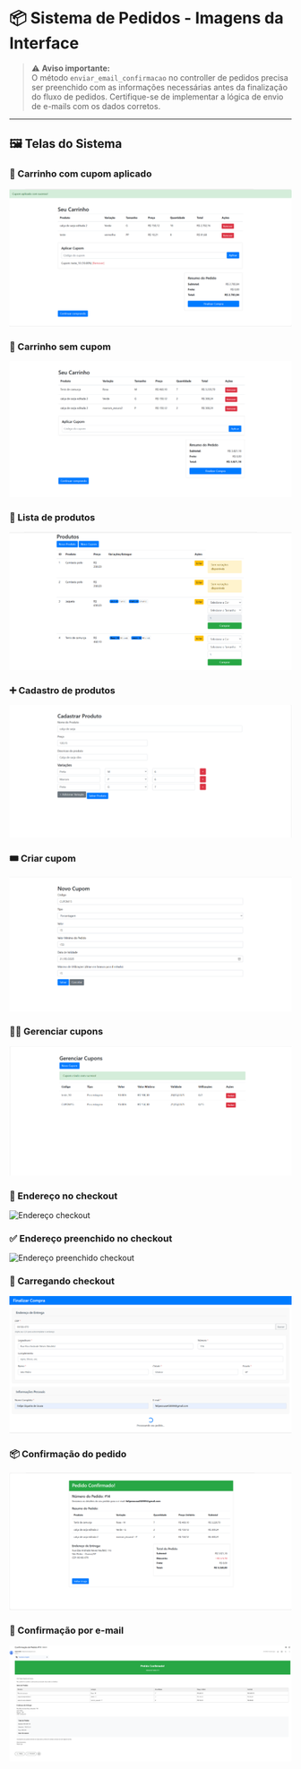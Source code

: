 # 📦 Sistema de Pedidos - Imagens da Interface

> ⚠️ **Aviso importante:**  
> O método `enviar_email_confirmacao` no controller de pedidos precisa ser preenchido com as informações necessárias antes da finalização do fluxo de pedidos. Certifique-se de implementar a lógica de envio de e-mails com os dados corretos.

---

## 🖼️ Telas do Sistema

### 🛒 Carrinho com cupom aplicado
![Carrinho com cupom](assets/carrinho_cupom_aplicado.png)

### 🛒 Carrinho sem cupom
![Carrinho sem cupom](assets/carrinho_sem_cupom.png)

### 🧾 Lista de produtos
![Lista de produtos](assets/produtos_lista.png)

### ➕ Cadastro de produtos
![Cadastrar produtos](assets/cadastrar_produtos.png)

### 🎟️ Criar cupom
![Criar cupom](assets/criar_cupom.png)

### 🧑‍💼 Gerenciar cupons
![Gerenciar cupons](assets/gerenciar_cupons.png)

### 📍 Endereço no checkout
![Endereço checkout](assets/endereço_checkout.png)

### ✅ Endereço preenchido no checkout
![Endereço preenchido checkout](assets/endereço_checkout_preenchido.png)

### 🔄 Carregando checkout
![Loading checkout](assets/loading_checkout.png)

### 📦 Confirmação do pedido
![Pedido confirmado](assets/pedido_confirmacao.png)

### 📧 Confirmação por e-mail
![Email de confirmação](assets/email_confirmacao.png)
